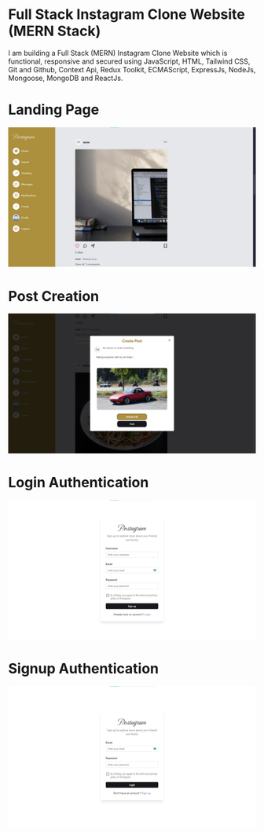 # Full Stack Instagram Clone Website (MERN Stack)


I am building a Full Stack (MERN) Instagram Clone Website which is functional, responsive and secured using JavaScript, HTML, Tailwind CSS, Git and
Github, Context Api, Redux Toolkit, ECMAScript, ExpressJs, NodeJs, Mongoose, MongoDB and ReactJs.
# Landing Page
![HOME PAGE](frontend/src/assets/instagramOne.jpg)

# Post Creation
![CREATE POST](frontend/src/assets/instagramTwo.jpg)

# Login Authentication
![CREATE POST](frontend/src/assets/instagramThree.jpg)

# Signup Authentication
![CREATE POST](frontend/src/assets/instagramFour.jpg)
